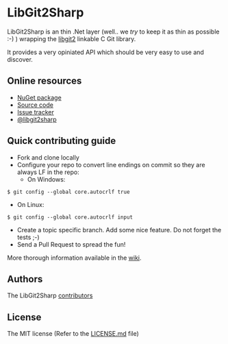 # LibGit2Sharp

LibGit2Sharp is an thin .Net layer (well.. we _try_ to keep it as thin as possible :-) ) wrapping the [libgit2](http://libgit2.github.com/) linkable C Git library.

It provides a very opiniated API which should be very easy to use and discover.

## Online resources

 - [NuGet package](http://nuget.org/List/Packages/LibGit2Sharp)
 - [Source code](https://github.com/libgit2/libgit2sharp/)
 - [Issue tracker](https://github.com/libgit2/libgit2sharp/issues)
 - [@libgit2sharp](http://twitter.com/libgit2sharp)

## Quick contributing guide

 - Fork and clone locally
 - Configure your repo to convert line endings on commit so they are always LF in the repo:
   - On Windows:
```
$ git config --global core.autocrlf true
```
   - On Linux:
```
$ git config --global core.autocrlf input
```
 - Create a topic specific branch. Add some nice feature. Do not forget the tests ;-)
 - Send a Pull Request to spread the fun!

More thorough information available in the [wiki](https://github.com/libgit2/libgit2sharp/wiki).

## Authors

The LibGit2Sharp [contributors](https://github.com/libgit2/libgit2sharp/contributors)

## License

The MIT license (Refer to the [LICENSE.md](https://github.com/libgit2/libgit2sharp/blob/master/LICENSE.md) file)